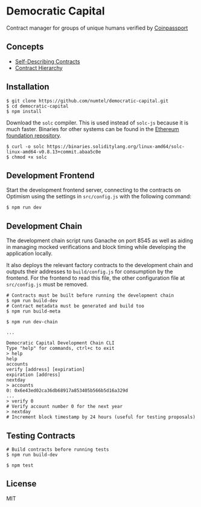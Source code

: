 # Democratic Capital

Contract manager for groups of unique humans verified by [Coinpassport](https://coinpassport.net)

## Concepts

* [Self-Describing Contracts](contracts.md)
* [Contract Hierarchy](hierarchy.md)

## Installation

```
$ git clone https://github.com/numtel/democratic-capital.git
$ cd democratic-capital
$ npm install
```

Download the `solc` compiler. This is used instead of `solc-js` because it is much faster. Binaries for other systems can be found in the [Ethereum foundation repository](https://github.com/ethereum/solc-bin/).
```
$ curl -o solc https://binaries.soliditylang.org/linux-amd64/solc-linux-amd64-v0.8.13+commit.abaa5c0e
$ chmod +x solc
```

## Development Frontend

Start the development frontend server, connecting to the contracts on Optimism using the settings in `src/config.js` with the following command:

```
$ npm run dev
```

## Development Chain

The development chain script runs Ganache on port 8545 as well as aiding in managing mocked verifications and block timing while developing the application locally.

It also deploys the relevant factory contracts to the development chain and outputs their addresses to `build/config.js` for consumption by the frontend. For the frontend to read this file, the other configuration file at `src/config.js` must be removed.

```
# Contracts must be built before running the development chain
$ npm run build-dev
# Contract metadata must be generated and build too
$ npm run build-meta

$ npm run dev-chain

...

Democratic Capital Development Chain CLI
Type "help" for commands, ctrl+c to exit
> help
help 
accounts 
verify [address] [expiration]
expiration [address]
nextday
> accounts
0: 0x6e43ed02ca36db68917a853405b566b5d16a329d
...
> verify 0
# Verify account number 0 for the next year
> nextday
# Increment block timestamp by 24 hours (useful for testing proposals)
```

## Testing Contracts

```
# Build contracts before running tests
$ npm run build-dev

$ npm test
```

## License

MIT
